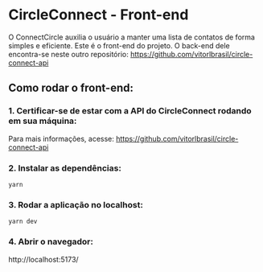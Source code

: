 # CircleConnect - Front-end

O ConnectCircle auxilia o usuário a manter uma lista de contatos de forma simples e eficiente. Este é o front-end do projeto. O back-end dele encontra-se neste outro repositório: https://github.com/vitorlbrasil/circle-connect-api

## Como rodar o front-end:

### 1. Certificar-se de estar com a API do CircleConnect rodando em sua máquina:

Para mais informações, acesse: https://github.com/vitorlbrasil/circle-connect-api

### 2. Instalar as dependências:

`yarn`

### 3. Rodar a aplicação no localhost:

`yarn dev`

### 4. Abrir o navegador:

http://localhost:5173/
